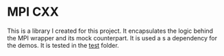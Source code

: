 # MPI CXX
This is a library I created for this project. It encapsulates the logic behind the MPI wrapper and its mock counterpart.
It is used a s a dependency for the demos. It is tested in the [test](/test/) folder.
